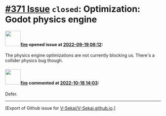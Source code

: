 # [\#371 Issue](https://github.com/V-Sekai/V-Sekai.github.io/issues/371) `closed`: Optimization: Godot physics engine

#### <img src="https://avatars.githubusercontent.com/u/32321?u=c2e06a3d2b49a467aa907e54aa259516440267cc&v=4" width="50">[fire](https://github.com/fire) opened issue at [2022-09-19 06:12](https://github.com/V-Sekai/V-Sekai.github.io/issues/371):

The physics engine optimizations are not currently blocking us. There's a collider physics bug though.

#### <img src="https://avatars.githubusercontent.com/u/32321?u=c2e06a3d2b49a467aa907e54aa259516440267cc&v=4" width="50">[fire](https://github.com/fire) commented at [2022-10-18 14:03](https://github.com/V-Sekai/V-Sekai.github.io/issues/371#issuecomment-1282452010):

Defer.


-------------------------------------------------------------------------------



[Export of Github issue for [V-Sekai/V-Sekai.github.io](https://github.com/V-Sekai/V-Sekai.github.io).]
